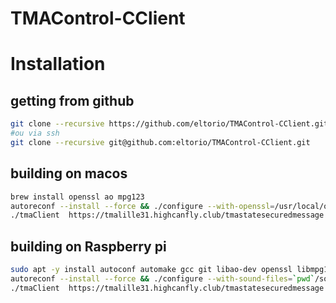 # TMAControl-CClient

# Installation
## getting from github
```bash
git clone --recursive https://github.com/eltorio/TMAControl-CClient.git
#ou via ssh
git clone --recursive git@github.com:eltorio/TMAControl-CClient.git
```
## building on macos
```bash
brew install openssl ao mpg123
autoreconf --install --force && ./configure --with-openssl=/usr/local/opt/openssl --with-sound-files=`pwd`/sounds/ && make
./tmaClient  https://tmalille31.highcanfly.club/tmastatesecuredmessage
```
## building on Raspberry pi
```bash
sudo apt -y install autoconf automake gcc git libao-dev openssl libmpg123-dev
autoreconf --install --force && ./configure --with-sound-files=`pwd`/sounds/  && make
./tmaClient  https://tmalille31.highcanfly.club/tmastatesecuredmessage
```